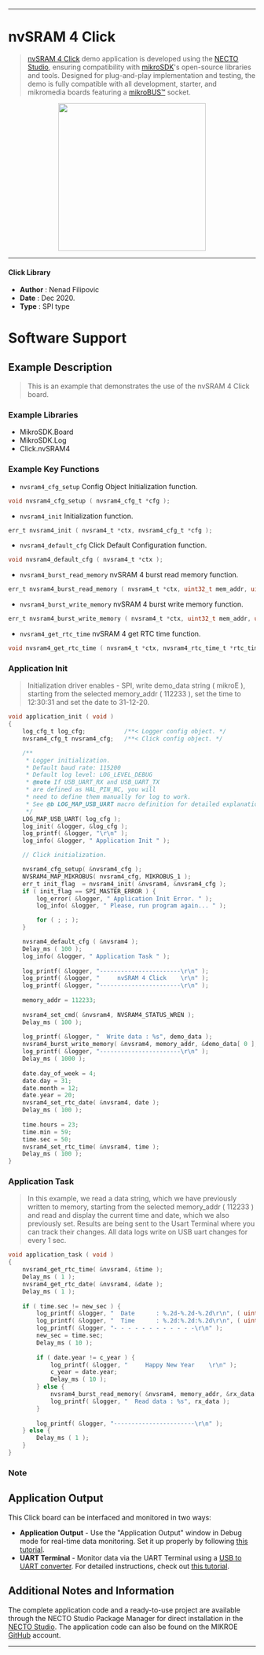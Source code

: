 
---
# nvSRAM 4 Click

> [nvSRAM 4 Click](https://www.mikroe.com/?pid_product=MIKROE-4482) demo application is developed using
the [NECTO Studio](https://www.mikroe.com/necto), ensuring compatibility with [mikroSDK](https://www.mikroe.com/mikrosdk)'s
open-source libraries and tools. Designed for plug-and-play implementation and testing, the demo is fully compatible with
all development, starter, and mikromedia boards featuring a [mikroBUS&trade;](https://www.mikroe.com/mikrobus) socket.

<p align="center">
  <img src="https://www.mikroe.com/?pid_product=MIKROE-4482&image=1" height=300px>
</p>

---

#### Click Library

- **Author**        : Nenad Filipovic
- **Date**          : Dec 2020.
- **Type**          : SPI type

# Software Support

## Example Description

> This is an example that demonstrates the use of the nvSRAM 4 Click board.

### Example Libraries

- MikroSDK.Board
- MikroSDK.Log
- Click.nvSRAM4

### Example Key Functions

- `nvsram4_cfg_setup` Config Object Initialization function.
```c
void nvsram4_cfg_setup ( nvsram4_cfg_t *cfg );
```

- `nvsram4_init` Initialization function.
```c
err_t nvsram4_init ( nvsram4_t *ctx, nvsram4_cfg_t *cfg );
```

- `nvsram4_default_cfg` Click Default Configuration function.
```c
void nvsram4_default_cfg ( nvsram4_t *ctx );
```

- `nvsram4_burst_read_memory` nvSRAM 4 burst read memory function.
```c
err_t nvsram4_burst_read_memory ( nvsram4_t *ctx, uint32_t mem_addr, uint8_t *data_out, uint8_t n_bytes );
```

- `nvsram4_burst_write_memory` nvSRAM 4 burst write memory function.
```c
err_t nvsram4_burst_write_memory ( nvsram4_t *ctx, uint32_t mem_addr, uint8_t *data_in, uint8_t n_bytes );
```

- `nvsram4_get_rtc_time` nvSRAM 4 get RTC time function.
```c
void nvsram4_get_rtc_time ( nvsram4_t *ctx, nvsram4_rtc_time_t *rtc_time );
```

### Application Init

> Initialization driver enables - SPI, 
> write demo_data string ( mikroE ), starting from the selected memory_addr ( 112233 ), 
> set the time to 12:30:31 and set the date to 31-12-20.

```c
void application_init ( void ) 
{
    log_cfg_t log_cfg;           /**< Logger config object. */
    nvsram4_cfg_t nvsram4_cfg;   /**< Click config object. */

    /** 
     * Logger initialization.
     * Default baud rate: 115200
     * Default log level: LOG_LEVEL_DEBUG
     * @note If USB_UART_RX and USB_UART_TX 
     * are defined as HAL_PIN_NC, you will 
     * need to define them manually for log to work. 
     * See @b LOG_MAP_USB_UART macro definition for detailed explanation.
     */
    LOG_MAP_USB_UART( log_cfg );
    log_init( &logger, &log_cfg );
    log_printf( &logger, "\r\n" );
    log_info( &logger, " Application Init " );

    // Click initialization.

    nvsram4_cfg_setup( &nvsram4_cfg );
    NVSRAM4_MAP_MIKROBUS( nvsram4_cfg, MIKROBUS_1 );
    err_t init_flag  = nvsram4_init( &nvsram4, &nvsram4_cfg );
    if ( init_flag == SPI_MASTER_ERROR ) {
        log_error( &logger, " Application Init Error. " );
        log_info( &logger, " Please, run program again... " );

        for ( ; ; );
    }

    nvsram4_default_cfg ( &nvsram4 );
    Delay_ms ( 100 );
    log_info( &logger, " Application Task " );
    
    log_printf( &logger, "-----------------------\r\n" );
    log_printf( &logger, "     nvSRAM 4 Click    \r\n" );
    log_printf( &logger, "-----------------------\r\n" );
    
    memory_addr = 112233;
    
    nvsram4_set_cmd( &nvsram4, NVSRAM4_STATUS_WREN );
    Delay_ms ( 100 );
    
    log_printf( &logger, "  Write data : %s", demo_data );
    nvsram4_burst_write_memory( &nvsram4, memory_addr, &demo_data[ 0 ], 9 );
    log_printf( &logger, "-----------------------\r\n" );
    Delay_ms ( 1000 );
    
    date.day_of_week = 4;
    date.day = 31;
    date.month = 12;
    date.year = 20;
    nvsram4_set_rtc_date( &nvsram4, date );
    Delay_ms ( 100 );
    
    time.hours = 23;
    time.min = 59;
    time.sec = 50;
    nvsram4_set_rtc_time( &nvsram4, time );
    Delay_ms ( 100 );
}
```

### Application Task

> In this example, we read a data string, which we have previously written to memory, 
> starting from the selected memory_addr ( 112233 ) 
> and read and display the current time and date, which we also previously set.
> Results are being sent to the Usart Terminal where you can track their changes.
> All data logs write on USB uart changes for every 1 sec.

```c
void application_task ( void ) 
{
    nvsram4_get_rtc_time( &nvsram4, &time );
    Delay_ms ( 1 );
    nvsram4_get_rtc_date( &nvsram4, &date );
    Delay_ms ( 1 );
    
    if ( time.sec != new_sec ) {
        log_printf( &logger, "  Date      : %.2d-%.2d-%.2d\r\n", ( uint16_t ) date.day, ( uint16_t ) date.month, ( uint16_t ) date.year );
        log_printf( &logger, "  Time      : %.2d:%.2d:%.2d\r\n", ( uint16_t ) time.hours, ( uint16_t ) time.min, ( uint16_t ) time.sec );
        log_printf( &logger, "- - - - - - - - - - - -\r\n" );
        new_sec = time.sec;
        Delay_ms ( 10 );
        
        if ( date.year != c_year ) {
            log_printf( &logger, "     Happy New Year    \r\n" );
            c_year = date.year;
            Delay_ms ( 10 );
        } else {
            nvsram4_burst_read_memory( &nvsram4, memory_addr, &rx_data[ 0 ], 9 );
            log_printf( &logger, "  Read data : %s", rx_data );    
        }
               
        log_printf( &logger, "-----------------------\r\n" );
    } else {
        Delay_ms ( 1 );    
    }
}
```

### Note

## Application Output

This Click board can be interfaced and monitored in two ways:
- **Application Output** - Use the "Application Output" window in Debug mode for real-time data monitoring.
Set it up properly by following [this tutorial](https://www.youtube.com/watch?v=ta5yyk1Woy4).
- **UART Terminal** - Monitor data via the UART Terminal using
a [USB to UART converter](https://www.mikroe.com/click/interface/usb?interface*=uart,uart). For detailed instructions,
check out [this tutorial](https://help.mikroe.com/necto/v2/Getting%20Started/Tools/UARTTerminalTool).

## Additional Notes and Information

The complete application code and a ready-to-use project are available through the NECTO Studio Package Manager for 
direct installation in the [NECTO Studio](https://www.mikroe.com/necto). The application code can also be found on
the MIKROE [GitHub](https://github.com/MikroElektronika/mikrosdk_click_v2) account.

---
